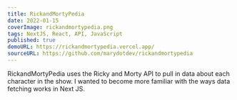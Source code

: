 ```yaml
---
title: RickandMortyPedia
date: 2022-01-15
coverImage: rickandmortypedia.png
tags: NextJS, React, API, JavaScript
published: true
demoURL: https://rickandmortypedia.vercel.app/
sourceURL: https://github.com/marydotdev/rickandmortypedia
---
```


RickandMortyPedia uses the Ricky and Morty API to pull in data about each character in the show. I wanted to become more familiar with the ways data fetching works in Next JS.
